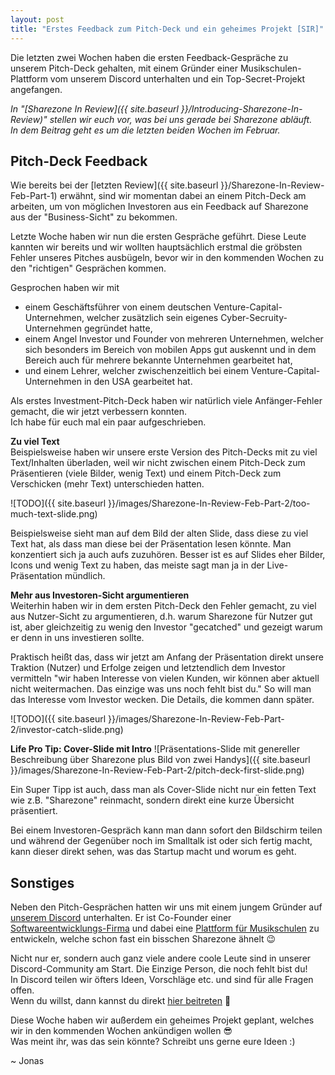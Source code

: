 ```yaml
---
layout: post
title: "Erstes Feedback zum Pitch-Deck und ein geheimes Projekt [SIR]"
---
```

Die letzten zwei Wochen haben die ersten Feedback-Gespräche zu unserem Pitch-Deck gehalten, mit einem Gründer einer Musikschulen-Plattform vom unserem Discord unterhalten und ein Top-Secret-Projekt angefangen.

*In "[Sharezone In Review]({{ site.baseurl }}/Introducing-Sharezone-In-Review)" stellen wir euch vor, was bei uns gerade bei Sharezone abläuft.\
In dem Beitrag geht es um die letzten beiden Wochen im Februar.*

## Pitch-Deck Feedback
Wie bereits bei der [letzten Review]({{ site.baseurl }}/Sharezone-In-Review-Feb-Part-1) erwähnt, sind wir momentan dabei an einem Pitch-Deck am arbeiten, um von möglichen Investoren aus ein Feedback auf Sharezone aus der "Business-Sicht" zu bekommen.  

Letzte Woche haben wir nun die ersten Gespräche geführt. Diese Leute kannten wir bereits und wir wollten hauptsächlich erstmal die gröbsten Fehler unseres Pitches ausbügeln, bevor wir in den kommenden Wochen zu den "richtigen" Gesprächen kommen.

Gesprochen haben wir mit
* einem Geschäftsführer von einem deutschen Venture-Capital-Unternehmen, welcher zusätzlich sein eigenes Cyber-Secruity-Unternehmen gegründet hatte,
* einem Angel Investor und Founder von mehreren Unternehmen, welcher sich besonders im Bereich von mobilen Apps gut auskennt und in dem Bereich auch für mehrere bekannte Unternehmen gearbeitet hat,
* und einem Lehrer, welcher zwischenzeitlich bei einem Venture-Capital-Unternehmen in den USA gearbeitet hat.

Als erstes Investment-Pitch-Deck haben wir natürlich viele Anfänger-Fehler gemacht, die wir jetzt verbessern konnten.\
Ich habe für euch mal ein paar aufgeschrieben.

**Zu viel Text**\
Beispielsweise haben wir unsere erste Version des Pitch-Decks mit zu viel Text/Inhalten überladen, weil wir nicht zwischen einem Pitch-Deck zum Präsentieren (viele Bilder, wenig Text) und einem Pitch-Deck zum Verschicken (mehr Text) unterschieden hatten.

![TODO]({{ site.baseurl }}/images/Sharezone-In-Review-Feb-Part-2/too-much-text-slide.png)

Beispielsweise sieht man auf dem Bild der alten Slide, dass diese zu viel Text hat, als dass man diese bei der Präsentation lesen könnte. Man konzentiert sich ja auch aufs zuzuhören. Besser ist es auf Slides eher Bilder, Icons und wenig Text zu haben, das meiste sagt man ja in der Live-Präsentation mündlich.

**Mehr aus Investoren-Sicht argumentieren**\
Weiterhin haben wir in dem ersten Pitch-Deck den Fehler gemacht, zu viel aus Nutzer-Sicht zu argumentieren, d.h. warum Sharezone für Nutzer gut ist, aber gleichzeitig zu wenig den Investor "gecatched" und gezeigt warum er denn in uns investieren sollte.

Praktisch heißt das, dass wir jetzt am Anfang der Präsentation direkt unsere Traktion (Nutzer) und Erfolge zeigen und letztendlich dem Investor vermitteln "wir haben Interesse von vielen Kunden, wir können aber aktuell nicht weitermachen. Das einzige was uns noch fehlt bist du."
So will man das Interesse vom Investor wecken. Die Details, die kommen dann später.

![TODO]({{ site.baseurl }}/images/Sharezone-In-Review-Feb-Part-2/investor-catch-slide.png)

**Life Pro Tip: Cover-Slide mit Intro**
![Präsentations-Slide mit genereller Beschreibung über Sharezone plus Bild von zwei Handys]({{ site.baseurl }}/images/Sharezone-In-Review-Feb-Part-2/pitch-deck-first-slide.png)

Ein Super Tipp ist auch, dass man als Cover-Slide nicht nur ein fetten Text wie z.B. "Sharezone" reinmacht, sondern direkt eine kurze Übersicht präsentiert.  

Bei einem Investoren-Gespräch kann man dann sofort den Bildschirm teilen und während der Gegenüber noch im Smalltalk ist oder sich fertig macht, kann dieser direkt sehen, was das Startup macht und worum es geht.

## Sonstiges 

Neben den Pitch-Gesprächen hatten wir uns mit einem jungem Gründer auf [unserem Discord](https://sharezone.net/discord) unterhalten. Er ist Co-Founder einer [Softwareentwicklungs-Firma](https://www.tapped.dev/) und dabei eine [Plattform für Musikschulen](https://www.appella.app/) zu entwickeln, welche schon fast ein bisschen Sharezone ähnelt 😉

Nicht nur er, sondern auch ganz viele andere coole Leute sind in unserer Discord-Community am Start. Die Einzige Person, die noch fehlt bist du!\
In Discord teilen wir öfters Ideen, Vorschläge etc. und sind für alle Fragen offen.\
Wenn du willst, dann kannst du direkt [hier beitreten]((https://sharezone.net/discord)) 🙌

Diese Woche haben wir außerdem ein geheimes Projekt geplant, welches wir in den kommenden Wochen ankündigen wollen 😎\
Was meint ihr, was das sein könnte? Schreibt uns gerne eure Ideen :)

~ Jonas
